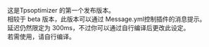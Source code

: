 这是Tpsoptimizer 的第一个发布版本。<br>
相较于 beta 版本，此版本可以通过 Message.yml控制插件的消息提示。
<br>延迟仍然限定为 300ms，不过你可以通过自行编译后更改此设定。
<br>若需使用，请自行编译。
